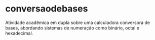 # conversaodebases
Atividade acadêmica em dupla sobre uma calculadora conversora de bases, abordando sistemas de numeração como binário, octal e hexadecimal.
